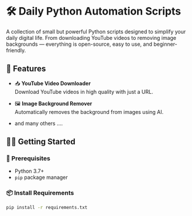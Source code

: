 # 🛠️ Daily Python Automation Scripts

A collection of small but powerful Python scripts designed to simplify your daily digital life. From downloading YouTube videos to removing image backgrounds — everything is open-source, easy to use, and beginner-friendly.

## 🚀 Features

- 📥 **YouTube Video Downloader**  
  Download YouTube videos in high quality with just a URL.

- 🖼️ **Image Background Remover**  
  Automatically removes the background from images using AI.

- and many others ....


## 🧑‍💻 Getting Started

### 🔧 Prerequisites
- Python 3.7+
- `pip` package manager

### 📦 Install Requirements
```bash
pip install -r requirements.txt




